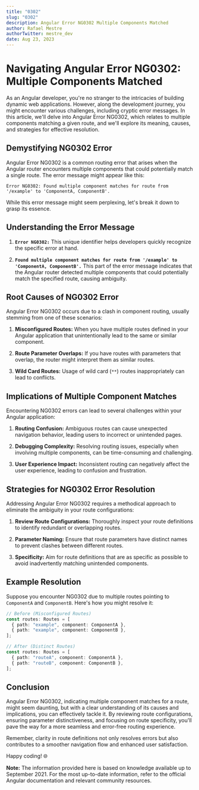 ```yaml
---
title: "0302"
slug: "0302"
description: Angular Error NG0302 Multiple Components Matched
author: Rafael Mestre
authorTwitter: mestre_dev
date: Aug 23, 2023
---
```


# Navigating Angular Error NG0302: Multiple Components Matched

As an Angular developer, you're no stranger to the intricacies of building dynamic web applications. However, along the development journey, you might encounter various challenges, including cryptic error messages. In this article, we'll delve into Angular Error NG0302, which relates to multiple components matching a given route, and we'll explore its meaning, causes, and strategies for effective resolution.

## Demystifying NG0302 Error

Angular Error NG0302 is a common routing error that arises when the Angular router encounters multiple components that could potentially match a single route. The error message might appear like this:

```
Error NG0302: Found multiple component matches for route from '/example' to 'ComponentA, ComponentB'.
```

While this error message might seem perplexing, let's break it down to grasp its essence.

## Understanding the Error Message

1. **`Error NG0302:`** This unique identifier helps developers quickly recognize the specific error at hand.

2. **`Found multiple component matches for route from '/example' to 'ComponentA, ComponentB'.`** This part of the error message indicates that the Angular router detected multiple components that could potentially match the specified route, causing ambiguity.

## Root Causes of NG0302 Error

Angular Error NG0302 occurs due to a clash in component routing, usually stemming from one of these scenarios:

1. **Misconfigured Routes:** When you have multiple routes defined in your Angular application that unintentionally lead to the same or similar component.

2. **Route Parameter Overlaps:** If you have routes with parameters that overlap, the router might interpret them as similar routes.

3. **Wild Card Routes:** Usage of wild card (`**`) routes inappropriately can lead to conflicts.

## Implications of Multiple Component Matches

Encountering NG0302 errors can lead to several challenges within your Angular application:

1. **Routing Confusion:** Ambiguous routes can cause unexpected navigation behavior, leading users to incorrect or unintended pages.

2. **Debugging Complexity:** Resolving routing issues, especially when involving multiple components, can be time-consuming and challenging.

3. **User Experience Impact:** Inconsistent routing can negatively affect the user experience, leading to confusion and frustration.

## Strategies for NG0302 Error Resolution

Addressing Angular Error NG0302 requires a methodical approach to eliminate the ambiguity in your route configurations:

1. **Review Route Configurations:** Thoroughly inspect your route definitions to identify redundant or overlapping routes.

2. **Parameter Naming:** Ensure that route parameters have distinct names to prevent clashes between different routes.

3. **Specificity:** Aim for route definitions that are as specific as possible to avoid inadvertently matching unintended components.

## Example Resolution

Suppose you encounter NG0302 due to multiple routes pointing to `ComponentA` and `ComponentB`. Here's how you might resolve it:

```typescript
// Before (Misconfigured Routes)
const routes: Routes = [
  { path: "example", component: ComponentA },
  { path: "example", component: ComponentB },
];

// After (Distinct Routes)
const routes: Routes = [
  { path: "routeA", component: ComponentA },
  { path: "routeB", component: ComponentB },
];
```

## Conclusion

Angular Error NG0302, indicating multiple component matches for a route, might seem daunting, but with a clear understanding of its causes and implications, you can effectively tackle it. By reviewing route configurations, ensuring parameter distinctiveness, and focusing on route specificity, you'll pave the way for a more seamless and error-free routing experience.

Remember, clarity in route definitions not only resolves errors but also contributes to a smoother navigation flow and enhanced user satisfaction.

Happy coding! 🌐

**Note:** The information provided here is based on knowledge available up to September 2021. For the most up-to-date information, refer to the official Angular documentation and relevant community resources.
